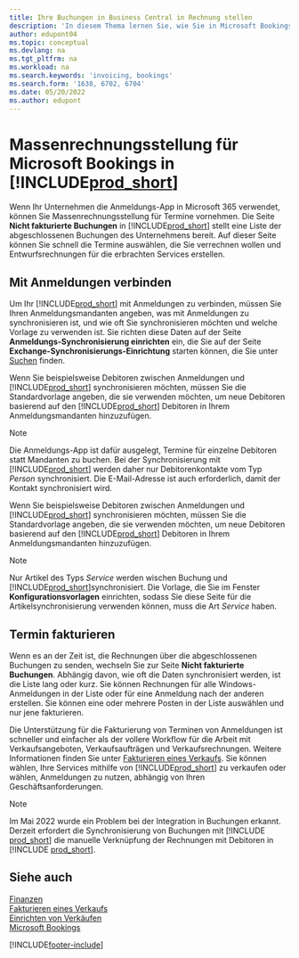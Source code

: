 ```yaml
---
title: Ihre Buchungen in Business Central in Rechnung stellen
description: 'In diesem Thema lernen Sie, wie Sie in Microsoft Bookings Business Central Massenfakturierung durchführen können.'
author: edupont04
ms.topic: conceptual
ms.devlang: na
ms.tgt_pltfrm: na
ms.workload: na
ms.search.keywords: 'invoicing, bookings'
ms.search.form: '1638, 6702, 6704'
ms.date: 05/20/2022
ms.author: edupont
---
```

# <a name="bulk-invoicing-for-microsoft-bookings-in-"></a><a name="bulk-invoicing-for-microsoft-bookings-in-"></a><a name="bulk-invoicing-for-microsoft-bookings-in-"></a>Massenrechnungsstellung für Microsoft Bookings in [!INCLUDE[prod_short](includes/prod_short.md)]

Wenn Ihr Unternehmen die Anmeldungs-App in Microsoft 365 verwendet, können Sie Massenrechnungsstellung für Termine vornehmen. Die Seite **Nicht fakturierte Buchungen** in [!INCLUDE[prod_short](includes/prod_short.md)] stellt eine Liste der abgeschlossenen Buchungen des Unternehmens bereit. Auf dieser Seite können Sie schnell die Termine auswählen, die Sie verrechnen wollen und Entwurfsrechnungen für die erbrachten Services erstellen.  

## <a name="connect-to-bookings"></a><a name="connect-to-bookings"></a><a name="connect-to-bookings"></a>Mit Anmeldungen verbinden

Um Ihr [!INCLUDE[prod_short](includes/prod_short.md)] mit Anmeldungen zu verbinden, müssen Sie Ihren Anmeldungsmandanten angeben, was mit Anmeldungen zu synchronisieren ist, und wie oft Sie synchronisieren möchten und welche Vorlage zu verwenden ist. Sie richten diese Daten auf der Seite **Anmeldungs-Synchronisierung einrichten** ein, die Sie auf der Seite **Exchange-Synchronisierungs-Einrichtung** starten können, die Sie unter [Suchen](ui-search.md) finden.  

Wenn Sie beispielsweise Debitoren zwischen Anmeldungen und [!INCLUDE[prod_short](includes/prod_short.md)] synchronisieren möchten, müssen Sie die Standardvorlage angeben, die sie verwenden möchten, um neue Debitoren basierend auf den [!INCLUDE[prod_short](includes/prod_short.md)] Debitoren in Ihrem Anmeldungsmandanten hinzuzufügen.  

> [!NOTE]
> Die Anmeldungs-App ist dafür ausgelegt, Termine für einzelne Debitoren statt Mandanten zu buchen. Bei der Synchronisierung mit [!INCLUDE[prod_short](includes/prod_short.md)] werden daher nur Debitorenkontakte vom Typ *Person* synchronisiert. Die E-Mail-Adresse ist auch erforderlich, damit der Kontakt synchronisiert wird.  

Wenn Sie beispielsweise Debitoren zwischen Anmeldungen und [!INCLUDE[prod_short](includes/prod_short.md)] synchronisieren möchten, müssen Sie die Standardvorlage angeben, die sie verwenden möchten, um neue Debitoren basierend auf den [!INCLUDE[prod_short](includes/prod_short.md)] Debitoren in Ihrem Anmeldungsmandanten hinzuzufügen.  

> [!NOTE]
> Nur Artikel des Typs *Service* werden wischen Buchung und [!INCLUDE[prod_short](includes/prod_short.md)]synchronisiert. Die Vorlage, die Sie im Fenster **Konfigurationsvorlagen** einrichten, sodass Sie diese Seite für die Artikelsynchronisierung verwenden können, muss die Art *Service* haben.

## <a name="invoice-appointments"></a><a name="invoice-appointments"></a><a name="invoice-appointments"></a>Termin fakturieren

Wenn es an der Zeit ist, die Rechnungen über die abgeschlossenen Buchungen zu senden, wechseln Sie zur Seite **Nicht fakturierte Buchungen**. Abhängig davon, wie oft die Daten synchronisiert werden, ist die Liste lang oder kurz. Sie können Rechnungen für alle Windows-Anmeldungen in der Liste oder für eine Anmeldung nach der anderen erstellen. Sie können eine oder mehrere Posten in der Liste auswählen und nur jene fakturieren.  

Die Unterstützung für die Fakturierung von Terminen von Anmeldungen ist schneller und einfacher als der vollere Workflow für die Arbeit mit Verkaufsangeboten, Verkaufsaufträgen und Verkaufsrechnungen. Weitere Informationen finden Sie unter [Fakturieren eines Verkaufs](sales-how-invoice-sales.md). Sie können wählen, Ihre Services mithilfe von [!INCLUDE[prod_short](includes/prod_short.md)] zu verkaufen oder wählen, Anmeldungen zu nutzen, abhängig von Ihren Geschäftsanforderungen.  

> [!NOTE]
> Im Mai 2022 wurde ein Problem bei der Integration in Buchungen erkannt. Derzeit erfordert die Synchronisierung von Buchungen mit [!INCLUDE [prod_short](includes/prod_short.md)] die manuelle Verknüpfung der Rechnungen mit Debitoren in [!INCLUDE [prod_short](includes/prod_short.md)].

## <a name="see-also"></a><a name="see-also"></a><a name="see-also"></a>Siehe auch

[Finanzen](finance.md)  
[Fakturieren eines Verkaufs](sales-how-invoice-sales.md)  
[Einrichten von Verkäufen](sales-setup-sales.md)  
[Microsoft Bookings](https://products.office.com/business/scheduling-and-booking-app)  


[!INCLUDE[footer-include](includes/footer-banner.md)]
